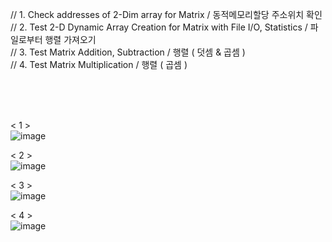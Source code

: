 // 1. Check addresses of 2-Dim array for Matrix / 동적메모리할당 주소위치 확인 </br>
// 2. Test 2-D Dynamic Array Creation for Matrix with File I/O, Statistics / 파일로부터 행렬 가져오기</br>
// 3. Test Matrix Addition, Subtraction / 행렬 ( 덧셈 & 곱셈 )</br>
// 4. Test Matrix Multiplication / 행렬 ( 곱셈 )

</br></br></br>

< 1 > </br>
![image](https://user-images.githubusercontent.com/61842827/196031644-ff9c179f-20c9-498c-a23f-33cbc55e26ca.png) </br>

< 2 > </br>
![image](https://user-images.githubusercontent.com/61842827/196031659-721be5da-d9fd-4fd4-b8ee-4438ab63419f.png) </br>

< 3 > </br>
![image](https://user-images.githubusercontent.com/61842827/196031674-bce51d0e-117e-4507-9afd-fb69e40ed031.png) </br>

< 4 > </br>
![image](https://user-images.githubusercontent.com/61842827/196031692-dbbe211f-06a9-45f6-a55d-542a4621010d.png) </br>

